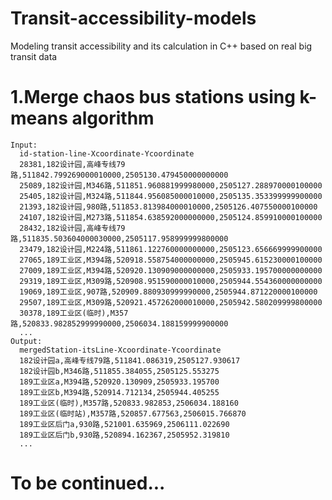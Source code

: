 # Transit-accessibility-models
Modeling transit accessibility and its calculation in C++ based on real big transit data

# 1.Merge chaos bus stations using k-means algorithm
	Input:  
  	  id-station-line-Xcoordinate-Ycoordinate  
  	  28381,182设计园,高峰专线79路,511842.799269000010000,2505130.479450000000000
      25089,182设计园,M346路,511851.960881999980000,2505127.288970000100000  
      25405,182设计园,M324路,511844.956085000010000,2505135.353399999900000
      21393,182设计园,980路,511853.813984000010000,2505126.407550000100000
      24107,182设计园,M273路,511854.638592000000000,2505124.859910000100000
      28432,182设计园,高峰专线79路,511835.503604000030000,2505117.958999999800000
      23479,182设计园,M224路,511861.122760000000000,2505123.656669999900000
      27065,189工业区,M394路,520918.558754000000000,2505945.615230000100000
      27009,189工业区,M394路,520920.130909000000000,2505933.195700000000000
      29319,189工业区,M309路,520908.951590000010000,2505944.554360000000000
      19069,189工业区,907路,520909.880930999990000,2505944.871220000100000
      29507,189工业区,M309路,520921.457262000010000,2505942.580209999800000
      30378,189工业区(临时),M357路,520833.982852999990000,2506034.188159999900000
  	  ...  
	Output:  
  	  mergedStation-itsLine-Xcoordinate-Ycoordinate  
      182设计园a,高峰专线79路,511841.086319,2505127.930617
      182设计园b,M346路,511855.384055,2505125.553275
      189工业区a,M394路,520920.130909,2505933.195700
      189工业区b,M394路,520914.712134,2505944.405255
      189工业区(临时),M357路,520833.982853,2506034.188160
      189工业区(临时站),M357路,520857.677563,2506015.766870
      189工业区后门a,930路,521001.635969,2506111.022690
      189工业区后门b,930路,520894.162367,2505952.319810
      ...



# To be continued...  




